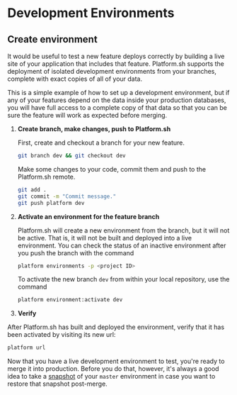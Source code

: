 # Development Environments

## Create environment

It would be useful to test a new feature deploys correctly by building a live site of your application that includes that feature. Platform.sh supports the deployment of isolated development environments from your branches, complete with exact copies of all of your data. 

This is a simple example of how to set up a development environment, but if any of your features depend on the data inside your production databases, you will have full access to a complete copy of that data so that you can be sure the feature will work as expected before merging.

<asciinema-player src="/videos/asciinema/branch.cast" preload=1 autoplay=1 loop=1></asciinema-player>

1. **Create branch, make changes, push to Platform.sh**

    First, create and checkout a branch for your new feature.

    ```bash
    git branch dev && git checkout dev
    ```
    
    Make some changes to your code, commit them and push to the Platform.sh remote.
    
    ```bash
    git add .
    git commit -m "Commit message."
    git push platform dev
    ```

2. **Activate an environment for the feature branch**

    Platform.sh will create a new environment from the branch, but it will not be active. That is, it will not be built and deployed into a live environment. You can check the status of an inactive environment after you push the branch with the command
    
    ```bash
    platform environments -p <project ID>
    ```
    
    To activate the new branch `dev` from within your local repository, use the command
    
    ```bash
    platform environment:activate dev
    ```

3. **Verify**

  After Platform.sh has built and deployed the environment, verify that it has been activated by visiting its new url:
  
  ```bash
  platform url
  ```

Now that you have a live development environment to test, you're ready to merge it into production. Before you do that, however, it's always a good idea to take a [snapshot](/administration/snapshot-and-restore.md) of your `master` environment in case you want to restore that snapshot post-merge.

<div id = "buttons"></div>

<script>
    var navNextText = "I have created and activated a development environment";
    var navButtons = {type: "navigation", prev: getPathObj("prev"), next: getPathObj("next", navNextText), div: "buttons"};
    makeButton(navButtons);
</script>
